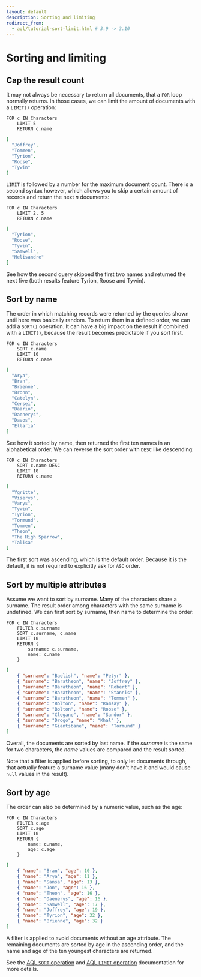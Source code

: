 ```yaml
---
layout: default
description: Sorting and limiting
redirect_from:
  - aql/tutorial-sort-limit.html # 3.9 -> 3.10
---
```

Sorting and limiting
====================

Cap the result count
--------------------

It may not always be necessary to return all documents, that a `FOR` loop
normally returns. In those cases, we can limit the amount of documents
with a `LIMIT()` operation:

```aql
FOR c IN Characters
    LIMIT 5
    RETURN c.name
```

```json
[
  "Joffrey",
  "Tommen",
  "Tyrion",
  "Roose",
  "Tywin"
]
```

`LIMIT` is followed by a number for the maximum document count. There is a
second syntax however, which allows you to skip a certain amount of records
and return the next *n* documents:

```aql
FOR c IN Characters
    LIMIT 2, 5
    RETURN c.name
```

```json
[
  "Tyrion",
  "Roose",
  "Tywin",
  "Samwell",
  "Melisandre"
]
```

See how the second query skipped the first two names and returned the next
five (both results feature Tyrion, Roose and Tywin).

Sort by name
------------

The order in which matching records were returned by the queries shown until
here was basically random. To return them in a defined order, we can add a
`SORT()` operation. It can have a big impact on the result if combined with
a `LIMIT()`, because the result becomes predictable if you sort first.

```aql
FOR c IN Characters
    SORT c.name
    LIMIT 10
    RETURN c.name
```

```json
[
  "Arya",
  "Bran",
  "Brienne",
  "Bronn",
  "Catelyn",
  "Cersei",
  "Daario",
  "Daenerys",
  "Davos",
  "Ellaria"
]
```

See how it sorted by name, then returned the first ten names in an alphabetical order.
We can reverse the sort order with `DESC` like descending:

```aql
FOR c IN Characters
    SORT c.name DESC
    LIMIT 10
    RETURN c.name
```

```json
[
  "Ygritte",
  "Viserys",
  "Varys",
  "Tywin",
  "Tyrion",
  "Tormund",
  "Tommen",
  "Theon",
  "The High Sparrow",
  "Talisa"
]
```

The first sort was ascending, which is the default order. Because it is the
default, it is not required to explicitly ask for `ASC` order.

Sort by multiple attributes
---------------------------

Assume we want to sort by surname. Many of the characters share a surname.
The result order among characters with the same surname is undefined. We can
first sort by surname, then name to determine the order:

```aql
FOR c IN Characters
    FILTER c.surname
    SORT c.surname, c.name
    LIMIT 10
    RETURN {
        surname: c.surname,
        name: c.name
    }
```

```json
[
    { "surname": "Baelish", "name": "Petyr" },
    { "surname": "Baratheon", "name": "Joffrey" },
    { "surname": "Baratheon", "name": "Robert" },
    { "surname": "Baratheon", "name": "Stannis" },
    { "surname": "Baratheon", "name": "Tommen" },
    { "surname": "Bolton", "name": "Ramsay" },
    { "surname": "Bolton", "name": "Roose" },
    { "surname": "Clegane", "name": "Sandor" },
    { "surname": "Drogo", "name": "Khal" },
    { "surname": "Giantsbane", "name": "Tormund" }
]
```

Overall, the documents are sorted by last name. If the *surname* is the same
for two characters, the *name* values are compared and the result sorted.

Note that a filter is applied before sorting, to only let documents through,
that actually feature a surname value (many don't have it and would cause
`null` values in the result).

Sort by age
-----------

The order can also be determined by a numeric value, such as the age:

```aql
FOR c IN Characters
    FILTER c.age
    SORT c.age
    LIMIT 10
    RETURN {
        name: c.name,
        age: c.age
    }
```

```json
[
    { "name": "Bran", "age": 10 },
    { "name": "Arya", "age": 11 },
    { "name": "Sansa", "age": 13 },
    { "name": "Jon", "age": 16 },
    { "name": "Theon", "age": 16 },
    { "name": "Daenerys", "age": 16 },
    { "name": "Samwell", "age": 17 },
    { "name": "Joffrey", "age": 19 },
    { "name": "Tyrion", "age": 32 },
    { "name": "Brienne", "age": 32 }
]
```

A filter is applied to avoid documents without an age attribute. The remaining
documents are sorted by age in the ascending order, and the name and age of the
ten youngest characters are returned.

See the [AQL `SORT` operation](aql/operations-sort.html) and
[AQL `LIMIT` operation](aql/operations-limit.html) documentation for more details.
